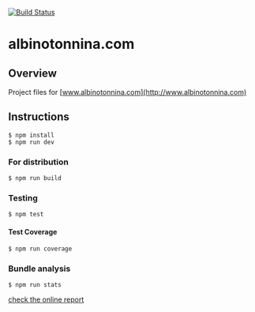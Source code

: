 [![Build Status](https://travis-ci.org/albinotonnina/albinotonnina.com.svg?branch=master)](https://travis-ci.org/albinotonnina/albinotonnina.com)

# albinotonnina.com

## Overview

Project files for [www.albinotonnina.com](http://www.albinotonnina.com)

## Instructions

	$ npm install
	$ npm run dev

### For distribution

	$ npm run build

### Testing

	$ npm test

#### Test Coverage
    $ npm run coverage

### Bundle analysis

	$ npm run stats

[check the online report](http://www.albinotonnina.com/report.html)


